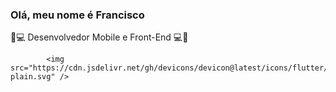 ### Olá, meu nome é Francisco 
📱💻 Desenvolvedor Mobile e Front-End 💻📱


            <img src="https://cdn.jsdelivr.net/gh/devicons/devicon@latest/icons/flutter/flutter-plain.svg" />
          

<!--
**franciscoalberto01/franciscoalberto01** is a ✨ _special_ ✨ repository because its `README.md` (this file) appears on your GitHub profile.

Here are some ideas to get you started:

- 🔭 I’m currently working on ...
- 🌱 I’m currently learning ...
- 👯 I’m looking to collaborate on ...
- 🤔 I’m looking for help with ...
- 💬 Ask me about ...
- 📫 How to reach me: ...
- 😄 Pronouns: ...
- ⚡ Fun fact: ...
-->

